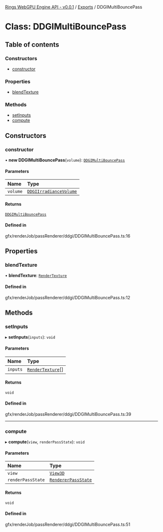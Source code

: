 [Rings WebGPU Engine API - v0.0.1](../README.md) / [Exports](../modules.md) / DDGIMultiBouncePass

# Class: DDGIMultiBouncePass

## Table of contents

### Constructors

- [constructor](DDGIMultiBouncePass.md#constructor)

### Properties

- [blendTexture](DDGIMultiBouncePass.md#blendtexture)

### Methods

- [setInputs](DDGIMultiBouncePass.md#setinputs)
- [compute](DDGIMultiBouncePass.md#compute)

## Constructors

### constructor

• **new DDGIMultiBouncePass**(`volume`): [`DDGIMultiBouncePass`](DDGIMultiBouncePass.md)

#### Parameters

| Name | Type |
| :------ | :------ |
| `volume` | [`DDGIIrradianceVolume`](DDGIIrradianceVolume.md) |

#### Returns

[`DDGIMultiBouncePass`](DDGIMultiBouncePass.md)

#### Defined in

gfx/renderJob/passRenderer/ddgi/DDGIMultiBouncePass.ts:16

## Properties

### blendTexture

• **blendTexture**: [`RenderTexture`](RenderTexture.md)

#### Defined in

gfx/renderJob/passRenderer/ddgi/DDGIMultiBouncePass.ts:12

## Methods

### setInputs

▸ **setInputs**(`inputs`): `void`

#### Parameters

| Name | Type |
| :------ | :------ |
| `inputs` | [`RenderTexture`](RenderTexture.md)[] |

#### Returns

`void`

#### Defined in

gfx/renderJob/passRenderer/ddgi/DDGIMultiBouncePass.ts:39

___

### compute

▸ **compute**(`view`, `renderPassState`): `void`

#### Parameters

| Name | Type |
| :------ | :------ |
| `view` | [`View3D`](View3D.md) |
| `renderPassState` | [`RendererPassState`](RendererPassState.md) |

#### Returns

`void`

#### Defined in

gfx/renderJob/passRenderer/ddgi/DDGIMultiBouncePass.ts:51
